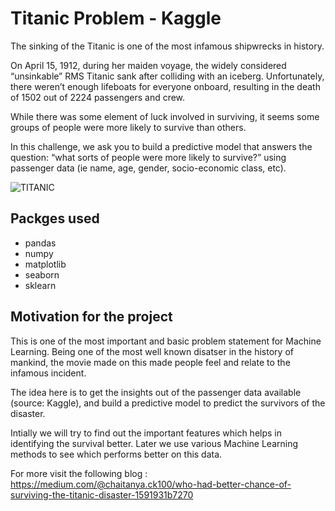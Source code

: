 # Titanic Problem - Kaggle

The sinking of the Titanic is one of the most infamous shipwrecks in history.

On April 15, 1912, during her maiden voyage, the widely considered “unsinkable” RMS Titanic sank after colliding with an iceberg. Unfortunately, there weren’t enough lifeboats for everyone onboard, resulting in the death of 1502 out of 2224 passengers and crew.

While there was some element of luck involved in surviving, it seems some groups of people were more likely to survive than others.

In this challenge, we ask you to build a predictive model that answers the question: “what sorts of people were more likely to survive?” using passenger data (ie name, age, gender, socio-economic class, etc). 

![TITANIC](https://image.pbs.org/video-assets/c1noP2x-asset-mezzanine-16x9-jBLtHD7.jpg.crop.480x270.jpg)

## Packges used 
- pandas
- numpy 
- matplotlib
- seaborn
- sklearn

## Motivation for the project 
This is one of the most important and basic problem statement for Machine Learning. Being one of the most well known disatser in the history of mankind, the movie made on this made people feel and relate to the infamous incident.

The idea here is to get the insights out of the passenger data available (source: Kaggle), and build a predictive model to predict the survivors of the disaster.

Intially we will try to find out the important features which helps in identifying the survival better. Later we use various Machine Learning methods to see which performs better on this data.

For more visit the following blog :
https://medium.com/@chaitanya.ck100/who-had-better-chance-of-surviving-the-titanic-disaster-1591931b7270
